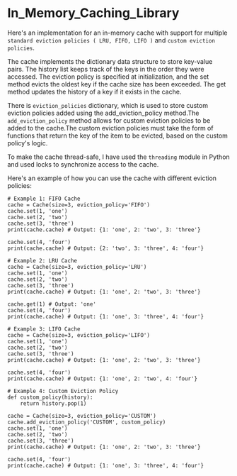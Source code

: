 # In_Memory_Caching_Library

Here's an implementation for an in-memory cache with support for multiple `standard eviction policies ( LRU, FIFO, LIFO )` and `custom eviction policies`.

The cache implements the dictionary data structure to store key-value pairs. The history list keeps track of the keys in the order they were accessed. The eviction policy is specified at initialization, and the set method evicts the oldest key if the cache size has been exceeded. The get method updates the history of a key if it exists in the cache. 

There is `eviction_policies` dictionary, which is used to store custom eviction policies added using the add_eviction_policy method.The `add_eviction_policy` method allows for custom eviction policies to be added to the cache.The custom eviction policies must take the form of functions that return the key of the item to be evicted, based on the custom policy's logic.

To make the cache thread-safe, I have used the `threading` module in Python and used locks to synchronize access to the cache.

Here's an example of how you can use the cache with different eviction policies:

```
# Example 1: FIFO Cache
cache = Cache(size=3, eviction_policy='FIFO')
cache.set(1, 'one')
cache.set(2, 'two')
cache.set(3, 'three')
print(cache.cache) # Output: {1: 'one', 2: 'two', 3: 'three'}

cache.set(4, 'four')
print(cache.cache) # Output: {2: 'two', 3: 'three', 4: 'four'}
```
```
# Example 2: LRU Cache
cache = Cache(size=3, eviction_policy='LRU')
cache.set(1, 'one')
cache.set(2, 'two')
cache.set(3, 'three')
print(cache.cache) # Output: {1: 'one', 2: 'two', 3: 'three'}

cache.get(1) # Output: 'one'
cache.set(4, 'four')
print(cache.cache) # Output: {1: 'one', 3: 'three', 4: 'four'}
```
```
# Example 3: LIFO Cache
cache = Cache(size=3, eviction_policy='LIFO')
cache.set(1, 'one')
cache.set(2, 'two')
cache.set(3, 'three')
print(cache.cache) # Output: {1: 'one', 2: 'two', 3: 'three'}

cache.set(4, 'four')
print(cache.cache) # Output: {1: 'one', 2: 'two', 4: 'four'}
```
```
# Example 4: Custom Eviction Policy
def custom_policy(history):
    return history.pop(1)

cache = Cache(size=3, eviction_policy='CUSTOM')
cache.add_eviction_policy('CUSTOM', custom_policy)
cache.set(1, 'one')
cache.set(2, 'two')
cache.set(3, 'three')
print(cache.cache) # Output: {1: 'one', 2: 'two', 3: 'three'}

cache.set(4, 'four')
print(cache.cache) # Output: {1: 'one', 3: 'three', 4: 'four'}

```
